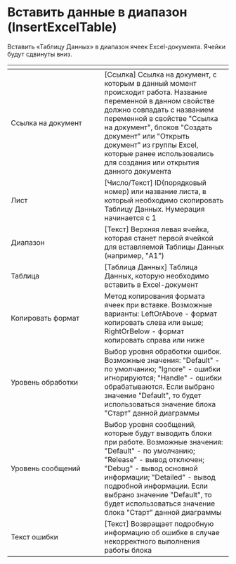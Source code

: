 # Вставить данные в диапазон (InsertExcelTable)

Вставить «Таблицу Данных» в диапазон ячеек Excel-документа. Ячейки будут сдвинуты вниз.

<table data-header-hidden><thead><tr><th width="197"></th><th></th></tr></thead><tbody><tr><td>Ссылка на документ</td><td>[Ссылка] Ссылка на документ, с которым в данный момент происходит работа. Название переменной в данном свойстве должно совпадать с названием переменной в свойстве "Ссылка на документ", блоков "Создать документ" или "Открыть документ" из группы Excel, которые ранее использовались для создания или открытия данного документа</td></tr><tr><td>Лист</td><td>[Число/Текст] ID(порядковый номер) или название листа, в который необходимо скопировать Таблицу Данных. Нумерация начинается с 1</td></tr><tr><td>Диапазон</td><td>[Текст] Верхняя левая ячейка, которая станет первой ячейкой для вставляемой Таблицы Данных (например, "A1")</td></tr><tr><td>Таблица</td><td>[Таблица Данных] Таблица Данных, которую необходимо вставить в Excel-документ</td></tr><tr><td>Копировать формат</td><td>Метод копирования формата ячеек при вставке. Возможные варианты: LeftOrAbove - формат копировать слева или выше; RightOrBelow - формат копировать справа или ниже</td></tr><tr><td>Уровень обработки</td><td>Выбор уровня обработки ошибок. Возможные значения: "Default" - по умолчанию; "Ignore" - ошибки игнорируются; "Handle" - ошибки обрабатываются. Если выбрано значение "Default", то будет использоваться значение блока "Старт" данной диаграммы</td></tr><tr><td>Уровень сообщений</td><td>Выбор уровня сообщений, которые будут выводить блоки при работе. Возможные значения: "Default" - по умолчанию; "Release" - вывод отключен; "Debug" - вывод основной информации; "Detailed" - вывод подробной информации. Если выбрано значение "Default", то будет использоваться значение блока "Старт" данной диаграммы</td></tr><tr><td>Текст ошибки</td><td>[Текст] Возвращает подробную информацию об ошибке в случае некорректного выполнения работы блока</td></tr></tbody></table>
